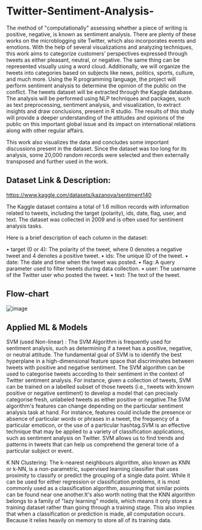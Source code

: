 # Twitter-Sentiment-Analysis-
The method of "computationally" assessing whether a piece of writing is positive, negative, is known as sentiment analysis. There are plenty of these works on the
microblogging site Twitter, which also incorporates events and emotions. With the help of several visualizations and analyzing techniques, this work aims to categorize customers’ perspectives expressed through tweets as either pleasant, neutral, or negative. The same thing can be represented visually using a word cloud.
 Additionally, we will organize the tweets into categories based on subjects like news, politics, sports, culture, and much more. Using the R programming language, the project will perform sentiment analysis to determine the opinion of the public on the conflict. The tweets dataset will be extracted through the Kaggle database. The analysis will be performed using NLP techniques and packages, such as text preprocessing, sentiment analysis, and visualization, to extract insights and draw conclusions, present in R studio. The results of this study will provide a deeper understanding of the attitudes and opinions of the public on this important global issue and its impact on international relations along with other regular affairs.

 This work also visualizes the data and concludes some important discussions present in the dataset. Since the dataset was too long for its analysis, some 20,000 random records were selected and then externally transposed and further used in the work.

## Dataset Link & Description: 
https://www.kaggle.com/datasets/kazanova/sentiment140

The Kaggle dataset contains a total of 1.6 million records with information related to tweets, including the target (polarity), ids, date, flag, user, and text. The dataset was collected in 2009 and is often used for sentiment analysis tasks.

Here is a brief description of each column in the dataset:

• target (0 or 4): The polarity of the tweet, where 0 denotes a negative tweet and 4 denotes a positive tweet.
• ids: The unique ID of the tweet.
• date: The date and time when the tweet was posted.
• flag: A query parameter used to filter tweets during data collection.
• user: The username of the Twitter user who posted the tweet.
• text: The text of the tweet.

## Flow-chart
![image](https://github.com/pulak2002/Twitter-Sentiment-Analysis-/assets/110912267/c0ebb69c-67ed-4e6c-bb01-9a8ac3f606f4)

## Applied ML &  Models

SVM (used Non-linear) :
The SVM Algorithm is frequently used for sentiment analysis, such as determining if a tweet has a positive, negative, or neutral attitude. The fundamental goal of SVM is to identify the best hyperplane in a high-dimensional feature space that discriminates between tweets with positive and negative sentiment.
The SVM algorithm can be used to categorise tweets according to their sentiment in the context of Twitter sentiment analysis. For instance, given a collection of tweets, SVM can be trained on a labelled subset of those tweets (i.e., tweets with known positive or negative sentiment) to develop a model that can precisely categorise fresh, unlabeled tweets as either positive or negative.The SVM algorithm's features can change depending on the particular sentiment analysis task at hand. For instance, features could include the presence or absence of particular words or phrases in a tweet, the frequency of a particular emoticon, or the use of a particular hashtag.SVM is an effective technique that may be applied to a variety of classification applications, such as sentiment analysis on Twitter. SVM allows us to find trends and patterns in tweets that can help us comprehend the general tone of a particular subject or event.

K NN Clustering:
The k-nearest neighbours algorithm, also known as KNN or k-NN, is a non-parametric, supervised learning classifier that uses proximity to classify or predict the grouping of a single data point. While it can be used for either regression or classification problems, it is most commonly used as a classification algorithm, assuming that similar points can be found near one another.It's also worth noting that the KNN algorithm belongs to a family of "lazy learning" models, which means it only stores a training dataset rather than going through a training stage. This also implies that when a classification or prediction is made, all computation occurs. Because it relies heavily on memory to store all of its training data.


